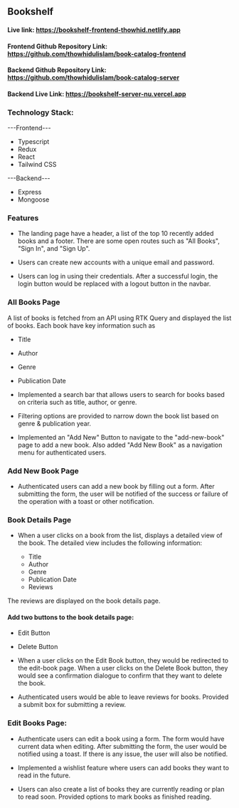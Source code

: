 ## Bookshelf

#### Live link: https://bookshelf-frontend-thowhid.netlify.app

#### Frontend Github Repository Link: https://github.com/thowhidulislam/book-catalog-frontend

#### Backend Github Repository Link: https://github.com/thowhidulislam/book-catalog-server

#### Backend Live Link: https://bookshelf-server-nu.vercel.app


### Technology Stack:

---Frontend---

- Typescript 
- Redux
- React
- Tailwind CSS

---Backend---

- Express
- Mongoose

### Features 

- The landing page  have a header, a list of the top 10 recently added books and a footer. There are some open routes such as "All Books", "Sign In", and "Sign Up".

- Users can create new accounts with a unique email and password.

- Users can log in using their credentials. After a successful login, the login button would be replaced with a logout button in the navbar.


### All Books Page

A list of books is fetched from an API using RTK Query and displayed the list of books. Each book have key information such as

  - Title
  - Author
  - Genre
  - Publication Date

- Implemented a search bar that allows users to search for books based on criteria such as title, author, or genre.

- Filtering options are provided to narrow down the book list based on genre & publication year.

- Implemented an "Add New" Button to navigate to the "add-new-book" page to add a new book. Also added "Add New Book" as a navigation menu for authenticated users.


### Add New Book Page

- Authenticated users can add a new book by filling out a form. After submitting the form, the user will be notified of the success or failure of the operation with a toast or other notification.

### Book Details Page

- When a user clicks on a book from the list, displays a detailed view of the book. The detailed view includes the following information:

  - Title
  - Author
  - Genre
  - Publication Date
  - Reviews

The reviews are displayed on the book details page.

#### Add two buttons to the book details page:

- Edit Button
- Delete Button

- When a user clicks on the Edit Book button, they would be redirected to the edit-book page. When a user clicks on the Delete Book button, they would see a confirmation dialogue to confirm that they want to delete the book.

- Authenticated users would be able to leave reviews for books. Provided a submit box for submitting a review.

### Edit Books Page:

- Authenticate users can edit a book using a form. The form would have current data when editing. After submitting the form, the user would be notified using a toast. If there is any issue, the user will also be notified.

- Implemented a wishlist feature where users can add books they want to read in the future. 

- Users can also create a list of books they are currently reading or plan to read soon. Provided options to mark books as finished reading.